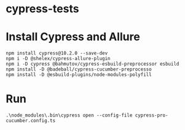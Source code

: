 # cypress-tests

# Install Cypress and Allure
```
npm install cypress@10.2.0 --save-dev
npm i -D @shelex/cypress-allure-plugin
npm i -D cypress @bahmutov/cypress-esbuild-preprocessor esbuild
npm install -D @badeball/cypress-cucumber-preprocesso
npm install -D @esbuild-plugins/node-modules-polyfill
```

# Run


```
.\node_modules\.bin\cypress open --config-file cypress-pro-cucumber.config.ts

```


